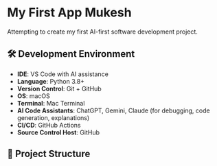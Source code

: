 # My First App Mukesh

Attempting to create my first AI-first software development project.

## 🛠 Development Environment

- **IDE**: VS Code with AI assistance
- **Language**: Python 3.8+
- **Version Control**: Git + GitHub
- **OS**: macOS
- **Terminal**: Mac Terminal
- **AI Code Assistants**: ChatGPT, Gemini, Claude (for debugging, code generation, explanations)
- **CI/CD**: GitHub Actions
- **Source Control Host**: GitHub

## 📁 Project Structure

